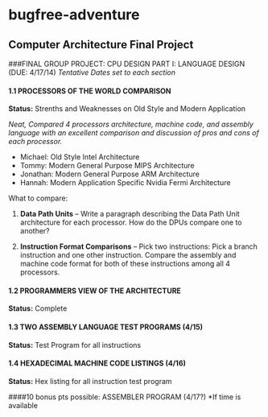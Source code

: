 bugfree-adventure
=================

## Computer Architecture Final Project

###FINAL GROUP PROJECT:  CPU DESIGN PART I:  LANGUAGE DESIGN (DUE: 4/17/14)
*Tentative Dates set to each section*

#### 1.1 PROCESSORS OF THE WORLD COMPARISON 
**Status:** Strenths and Weaknesses on Old Style and Modern Application

*Neat, Compared 4 processors architecture, machine code, and assembly language with an excellent comparison and discussion of pros and cons of each processor.*

 * Michael: Old Style Intel Architecture
 * Tommy: Modern General Purpose MIPS Architecture
 * Jonathan: Modern General Purpose ARM Architecture 
 * Hannah:  Modern Application Specific Nvidia Fermi Architecture

What to compare: 

1.	<b>Data Path Units</b> – Write a paragraph describing the Data Path Unit architecture for each processor. How do the DPUs compare one to another?

2.	<b>Instruction Format Comparisons</b> – Pick two instructions: Pick a branch instruction and one other instruction. Compare the assembly and machine code format for both of these instructions among all 4 processors.


#### 1.2 PROGRAMMERS VIEW OF THE ARCHITECTURE 
**Status:** Complete

#### 1.3 TWO ASSEMBLY LANGUAGE TEST PROGRAMS (4/15) 
**Status:** Test Program for all instructions

#### 1.4 HEXADECIMAL MACHINE CODE LISTINGS  (4/16)  
**Status:** Hex listing for all instruction test program

####10 bonus pts possible: ASSEMBLER PROGRAM (4/17?)
*If time is available




